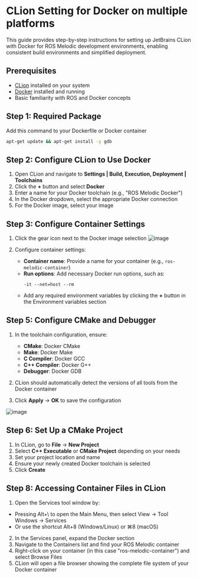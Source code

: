 # CLion Setting for Docker on multiple platforms

This guide provides step-by-step instructions for setting up JetBrains CLion with Docker for ROS Melodic development environments, enabling consistent build environments and simplified deployment.

## Prerequisites

- [CLion](https://www.jetbrains.com/clion/download/) installed on your system
- [Docker](https://docs.docker.com/get-docker/) installed and running
- Basic familiarity with ROS and Docker concepts

## Step 1: Required Package

Add this command to your Dockerfile or Docker container

```bash
apt-get update && apt-get install -y gdb
```

## Step 2: Configure CLion to Use Docker

1. Open CLion and navigate to **Settings | Build, Execution, Deployment | Toolchains**
2. Click the **+** button and select **Docker**
3. Enter a name for your Docker toolchain (e.g., "ROS Melodic Docker")
4. In the Docker dropdown, select the appropriate Docker connection
5. For the Docker image, select your image

## Step 3: Configure Container Settings

1. Click the gear icon next to the Docker image selection
   ![image](https://github.com/user-attachments/assets/9fe95719-1824-4359-a997-aaa1fbeb1d38)

2. Configure container settings:
   - **Container name**: Provide a name for your container (e.g., `ros-melodic-container`)
   - **Run options**: Add necessary Docker run options, such as:
     ```
     -it --net=host --rm
     ```
   - Add any required environment variables by clicking the **+** button in the Environment variables section

## Step 5: Configure CMake and Debugger

1. In the toolchain configuration, ensure:
   - **CMake**: Docker CMake
   - **Make**: Docker Make
   - **C Compiler**: Docker GCC
   - **C++ Compiler**: Docker G++
   - **Debugger**: Docker GDB

2. CLion should automatically detect the versions of all tools from the Docker container

3. Click **Apply** → **OK** to save the configuration
   
![image](https://github.com/user-attachments/assets/808e8f1a-d8a3-4341-bc42-895d530df509)

## Step 6: Set Up a CMake Project

1. In CLion, go to **File** → **New Project**
2. Select **C++ Executable** or **CMake Project** depending on your needs
3. Set your project location and name
4. Ensure your newly created Docker toolchain is selected
5. Click **Create**

## Step 8: Accessing Container Files in CLion

1. Open the Services tool window by:
- Pressing Alt+\ to open the Main Menu, then select View → Tool Windows → Services
- Or use the shortcut Alt+8 (Windows/Linux) or ⌘8 (macOS)

2. In the Services panel, expand the Docker section
3. Navigate to the Containers list and find your ROS Melodic container
4. Right-click on your container (in this case "ros-melodic-container") and select Browse Files
5. CLion will open a file browser showing the complete file system of your Docker container



